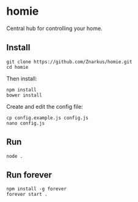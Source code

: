 # homie
Central hub for controlling your home.

## Install
```
git clone https://github.com/Znarkus/homie.git
cd homie
```

Then install:
```
npm install
bower install
```

Create and edit the config file:
```
cp config.example.js config.js
nano config.js
```

## Run
```
node .
```

## Run forever
```
npm install -g forever
forever start .
```
